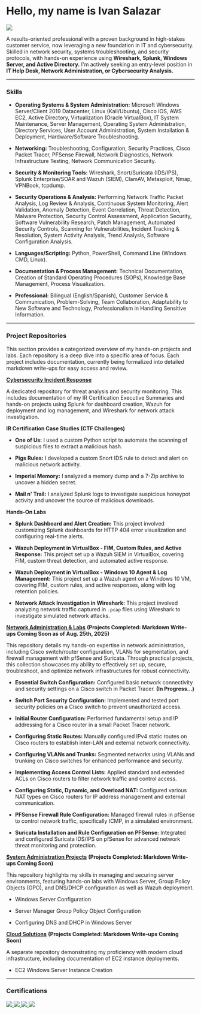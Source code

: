 # Hello, my name is Ivan Salazar

<a href="https://linkedin.com/in/ivan-a-salazar1"><img src="https://img.shields.io/badge/-LinkedIn_Profile-0072b1?&style=for-the-badge&logo=linkedin&logoColor=white" /></a>

A results-oriented professional with a proven background in high-stakes customer service, now leveraging a new foundation in IT and cybersecurity. Skilled in network security, systems troubleshooting, and security protocols, with hands-on experience using **Wireshark, Splunk, Windows Server, and Active Directory.** I'm actively seeking an entry-level position in **IT Help Desk, Network Administration, or Cybersecurity Analysis.**

---

### Skills
- **Operating Systems & System Administration:** Microsoft Windows Server/Client 2019 Datacenter, Linux (Kali/Ubuntu), Cisco IOS, AWS EC2, Active Directory, Virtualization (Oracle VirtualBox), IT System Maintenance, Server Management, Operating System Administration, Directory Services, User Account Administration, System Installation & Deployment, Hardware/Software Troubleshooting.

- **Networking:** Troubleshooting, Configuration, Security Practices, Cisco Packet Tracer, PFSense Firewall, Network Diagnostics, Network Infrastructure Testing, Network Communication Security.

- **Security & Monitoring Tools:** Wireshark, Snort/Suricata (IDS/IPS), Splunk Enterprise/SOAR and Wazuh (SIEM), ClamAV, Metasploit, Nmap, VPNBook, tcpdump.

- **Security Operations & Analysis:** Performing Network Traffic Packet Analysis, Log Review & Analysis, Continuous System Monitoring, Alert Validation, Anomaly Detection, Event Correlation, Threat Detection, Malware Protection, Security Control Assessment, Application Security, Software Vulnerability Research, Patch Management, Automated Security Controls, Scanning for Vulnerabilities, Incident Tracking & Resolution, System Activity Analysis, Trend Analysis, Software Configuration Analysis.

- **Languages/Scripting:** Python, PowerShell, Command Line (Windows CMD, Linux).

- **Documentation & Process Management:** Technical Documentation, Creation of Standard Operating Procedures (SOPs), Knowledge Base Management, Process Visualization.

- **Professional:** Bilingual (English/Spanish), Customer Service & Communication, Problem-Solving, Team Collaboration, Adaptability to New Software and Technology, Professionalism in Handling Sensitive Information.

---

### Project Repositories
This section provides a categorized overview of my hands-on projects and labs. Each repository is a deep dive into a specific area of focus. Each project includes documentation, currently being formalized into detailed markdown write-ups for easy access and review.

[**Cybersecurity Incident Response**](https://github.com/iagsalazar1-cs/Cybersecurity-Incident-Response)

A dedicated repository for threat analysis and security monitoring. This includes documentation of my IR Certification Executive Summaries and hands-on projects using Splunk for dashboard creation, Wazuh for deployment and log management, and Wireshark for network attack investigation.

**IR Certification Case Studies (CTF Challenges)**

- **One of Us:** I used a custom Python script to automate the scanning of suspicious files to extract a malicious hash.

- **Pigs Rules:** I developed a custom Snort IDS rule to detect and alert on malicious network activity.

- **Imperial Memory:** I analyzed a memory dump and a 7-Zip archive to uncover a hidden secret.

- **Mail n' Trail:** I analyzed Splunk logs to investigate suspicious honeypot activity and uncover the source of malicious downloads.

**Hands-On Labs**

- **Splunk Dashboard and Alert Creation:** This project involved customizing Splunk dashboards for HTTP 404 error visualization and configuring real-time alerts.

- **Wazuh Deployment in VirtualBox - FIM, Custom Rules, and Active Response:** This project set up a Wazuh SIEM in VirtualBox, covering FIM, custom threat detection, and automated active response.

- **Wazuh Deployment in VirtualBox - Windows 10 Agent & Log Management:** This project set up a Wazuh agent on a Windows 10 VM, covering FIM, custom rules, and active responses, along with log retention policies.

- **Network Attack Investigation in Wireshark:** This project involved analyzing network traffic captured in `.pcap` files using Wireshark to investigate simulated network attacks.


[**Network Administration & Labs**](https://github.com/iagsalazar1-cs/Network-Administration-and-Labs) **(Projects Completed: Markdown Write-ups Coming Soon as of Aug. 25th, 2025)**

This repository details my hands-on expertise in network administration, including Cisco switch/router configuration, VLANs for segmentation, and firewall management with pfSense and Suricata. Through practical projects, this collection showcases my ability to effectively set up, secure, troubleshoot, and optimize network infrastructures for robust connectivity. 

- **Essential Switch Configuration:** Configured basic network connectivity and security settings on a Cisco switch in Packet Tracer. **(In Progress...)**

- **Switch Port Security Configuration:** Implemented and tested port security policies on a Cisco switch to prevent unauthorized access.

- **Initial Router Configuration:** Performed fundamental setup and IP addressing for a Cisco router in a small Packet Tracer network.

- **Configuring Static Routes:** Manually configured IPv4 static routes on Cisco routers to establish inter-LAN and external network connectivity.

- **Configuring VLANs and Trunks:** Segmented networks using VLANs and trunking on Cisco switches for enhanced performance and security.

- **Implementing Access Control Lists:** Applied standard and extended ACLs on Cisco routers to filter network traffic and control access.

- **Configuring Static, Dynamic, and Overload NAT:** Configured various NAT types on Cisco routers for IP address management and external communication.

- **PFSense Firewall Rule Configuration:** Managed firewall rules in pfSense to control network traffic, specifically ICMP, in a simulated environment.

- **Suricata Installation and Rule Configuration on PFSense:** Integrated and configured Suricata IDS/IPS on pfSense for advanced network threat monitoring and protection.

[**System Administration Projects**](https://github.com/your-username/System-Administration-Projects) **(Projects Completed: Markdown Write-ups Coming Soon)**

This repository highlights my skills in managing and securing server environments, featuring hands-on labs with Windows Server, Group Policy Objects (GPO), and DNS/DHCP configuration as well as Wazuh deployment.

- Windows Server Configuration

- Server Manager Group Policy Object Configuration

- Configuring DNS and DHCP in Windows Server

[**Cloud Solutions**](https://github.com/your-username/Cloud-Solutions) **(Projects Completed: Markdown Write-ups Coming Soon)**

A separate repository demonstrating my proficiency with modern cloud infrastructure, including documentation of EC2 instance deployments.

- EC2 Windows Server Instance Creation

---

### Certifications
<a href="https://www.credly.com/badges/30ddd4b5-8edf-4239-86be-9a9715853eb2/public_url">
  <img src="https://img.shields.io/badge/-CompTIA_Security%2B-FF0000?&style=for-the-badge&logo=white" />
</a>

<a href="https://platform.ironcircle.com/certifications/cyber-advantage/gmhy2bf2n8ynqjsfsk0ka9gf">
  <img src="https://img.shields.io/badge/-IronCircle_CyberAdvantage-006400?&style=for-the-badge&logoColor=white" />
</a>

<a href="https://platform.ironcircle.com/certifications/tdx-arena-ir-expert/bv3jg1t53aaqziafnqkzlfab">
  <img src="https://img.shields.io/badge/-IronCircle_TDX_Arena-000080?&style=for-the-badge&logoColor=white" />
</a>

<a href="https://credsverse.com/credentials/1e6d335d-f012-450a-9b86-d58834b02a02">
<img src="https://img.shields.io/badge/-CSULB_Cybersecurity-003366?&style=for-the-badge&logoColor=white" />
</a>

